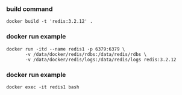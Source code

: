 ### build command

```
docker build -t 'redis:3.2.12' .
```

### docker run example

```
docker run -itd --name redis1 -p 6379:6379 \
       -v /data/docker/redis/rdbs:/data/redis/rdbs \
       -v /data/docker/redis/logs:/data/redis/logs redis:3.2.12
```

### docker run example

```
docker exec -it redis1 bash
```
